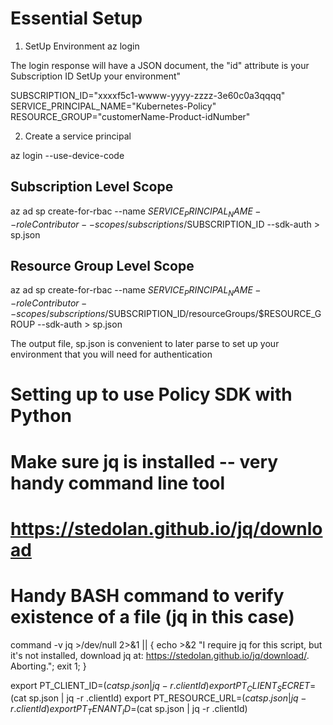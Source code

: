 # Essential Setup

1. SetUp Environment
az login

The login response will have a JSON document, the "id" attribute is your Subscription ID
SetUp your environment"

SUBSCRIPTION_ID="xxxxf5c1-wwww-yyyy-zzzz-3e60c0a3qqqq"
SERVICE_PRINCIPAL_NAME="Kubernetes-Policy"
RESOURCE_GROUP="customerName-Product-idNumber"

2. Create a service principal

az login --use-device-code

## Subscription Level Scope
az ad sp create-for-rbac --name $SERVICE_PRINCIPAL_NAME --role Contributor --scopes /subscriptions/$SUBSCRIPTION_ID  --sdk-auth > sp.json

## Resource Group Level Scope
az ad sp create-for-rbac --name $SERVICE_PRINCIPAL_NAME --role Contributor --scopes /subscriptions/$SUBSCRIPTION_ID/resourceGroups/$RESOURCE_GROUP  --sdk-auth > sp.json

The output file, sp.json is convenient to later parse to set up your environment that you will need for authentication

# Setting up to use Policy SDK with Python

# Make sure jq is installed -- very handy command line tool
# https://stedolan.github.io/jq/download

# Handy BASH command to verify existence of a file (jq in this case)
command -v jq >/dev/null 2>&1 || { echo >&2 "I require jq for this script, but it's not installed, download jq at: https://stedolan.github.io/jq/download/.  Aborting."; exit 1; }


export PT_CLIENT_ID=$(cat sp.json | jq -r .clientId)
export PT_CLIENT_SECRET=$(cat sp.json | jq -r .clientId)
export PT_RESOURCE_URL=$(cat sp.json | jq -r .clientId)
export PT_TENANT_ID=$(cat sp.json | jq -r .clientId)